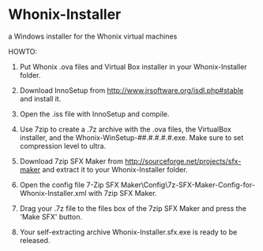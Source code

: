 # Whonix-Installer
a Windows installer for the Whonix virtual machines

HOWTO:

1.  Put Whonix .ova files and Virtual Box installer in your Whonix-Installer folder.

2.  Download InnoSetup from http://www.jrsoftware.org/isdl.php#stable and install it.

3.  Open the .iss file with InnoSetup and compile.

4.  Use 7zip to create a .7z archive with the .ova files, the VirtualBox installer, and the Whonix-WinSetup-##.#.#.#.#.exe. Make sure to set compression level to ultra.

5.  Download 7zip SFX Maker from http://sourceforge.net/projects/sfx-maker and extract it to your Whonix-Installer folder.

6.  Open the config file 7-Zip SFX Maker\Config\7z-SFX-Maker-Config-for-Whonix-Installer.xml with 7zip SFX Maker.

7.  Drag your .7z file to the files box of the 7zip SFX Maker and press the 'Make SFX' button.

8.  Your self-extracting archive Whonix-Installer.sfx.exe is ready to be released.
